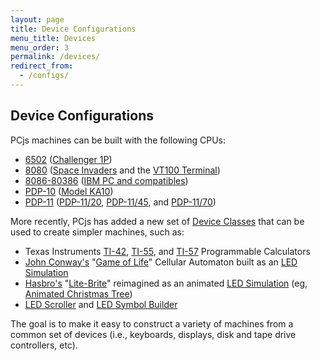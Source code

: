 ```yaml
---
layout: page
title: Device Configurations
menu_title: Devices
menu_order: 3
permalink: /devices/
redirect_from:
  - /configs/
---
```


Device Configurations
---------------------

PCjs machines can be built with the following CPUs:
 
* [6502](c1p/) ([Challenger 1P](c1p/machine/))
* [8080](pc8080/) ([Space Invaders](pc8080/machine/invaders/) and the [VT100 Terminal](pc8080/machine/vt100/))
* [8086-80386](pcx86/) ([IBM PC and compatibles](pcx86/machine/))
* [PDP-10](pdp10/) ([Model KA10](pdp10/machine/ka10/))
* [PDP-11](pdp11/) ([PDP-11/20](pdp11/machine/1120/), [PDP-11/45](pdp11/machine/1145/), and [PDP-11/70](pdp11/machine/1170/))

More recently, PCjs has added a new set of [Device Classes](/modules/devices/) that can be used to create simpler
machines, such as:

* Texas Instruments [TI-42](ti42/), [TI-55](ti55/), and [TI-57](ti57/) Programmable Calculators
* [John Conway's](http://www.conwaylife.com/wiki/John_Horton_Conway) "[Game of Life](http://www.conwaylife.com/wiki/Conway%27s_Game_of_Life)" Cellular Automaton built as an [LED Simulation](leds/life/)
* [Hasbro's](https://en.wikipedia.org/wiki/Hasbro) "[Lite-Brite](https://en.wikipedia.org/wiki/Lite-Brite)" reimagined as an animated [LED Simulation](leds/litebrite/) (eg, [Animated Christmas Tree](leds/litebrite?autoStart=true&pattern=0/0/45/39/A45o$45o$21b47R154G39B1A256CoRGBACo$21o47R154G39B1A256C2oRGBACo$20o47R154G39B1A256CoRGBACb47R154G39B1A256CoRGBACo$20o47R154G39B1A256CoRGBAC2b47R154G39B1A256CoRGBACo$19o47R154G39B1A256CoRGBAC3b47R154G39B1A256CoRGBACo$19o47R154G39B1A256CoRGBAC4b47R154G39B1A256CoRGBACo$18o47R154G39B1A256CoRGBAC4b255R255G249B1A8976Co47R154G39B256CoRGBACo$18o47R154G39B1A256CoRGBAC3b255R255G249B1A784CobRGBACb47R154G39B1A256CoRGBACo$17o47R154G39B1A256CoRGBAC2b255R255G249B1A8976Co4880CoRGBAC3b47R154G39B1A256CoRGBACo$17o47R154G39B1A256CoRGBACb255R255G249B1A784CobRGBACo4b47R154G39B1A256CoRGBACo$16o47R154G39B1A256Co255R255G249B8976Co4880CoRGBACo6b47R154G39B1A256CoRGBACo$16o47R154G39B1A256CoRGBACo8b255R255G249B1A8976Co47R154G39B256CoRGBACo$15o47R154G39B1A256CoRGBACo7b255R255G249B1A784CobRGBACo47R154G39B1A256CoRGBACo$15o47R154G39B1A256CoRGBACo6b255R255G249B1A8976Co4880CoRGBAC3b47R154G39B1A256CoRGBACo$14o47R154G39B1A256CoRGBACo5b255R255G249B1A784CobRGBAC5b47R154G39B1A256CoRGBACo$14o47R154G39B1A256CoRGBAC5b255R255G249B1A8976Co4880CoRGBAC7b47R154G39B1A256CoRGBACo$13o47R154G39B1A256CoRGBAC4b255R255G249B1A784CobRGBAC8b255R255G249B1A8976Co47R154G39B256CoRGBACo$13o47R154G39B1A256CoRGBAC3b255R255G249B1A8976Co4880CoRGBAC8b255R255G249B1A784CobRGBACo47R154G39B1A256CoRGBACo$12o47R154G39B1A256CoRGBAC2b255R255G249B1A784CobRGBAC8b255R255G249B1A8976Co4880CoRGBAC3b47R154G39B1A256CoRGBACo$12o47R154G39B1A256CoRGBACb255R255G249B1A8976Co4880CoRGBACo7b255R255G249B1A784CobRGBAC5b47R154G39B1A256CoRGBACo$11o47R154G39B1A256Co255R255G249B784CobRGBAC8b255R255G249B1A8976Co4880CoRGBAC7b47R154G39B1A256CoRGBACo$11o47R154G39B1A256CoRGBAC9b255R255G249B1A784CobRGBAC8b255R255G249B1A8976Co47R154G39B256CoRGBACo$10o47R154G39B1A256CoRGBAC8b255R255G249B1A8976Co4880CoRGBAC8b255R255G249B1A784CobRGBACb47R154G39B1A256CoRGBACo$10o47R154G39B1A256CoRGBAC7b255R255G249B1A784CobRGBAC8b255R255G249B1A8976Co4880CoRGBAC3b47R154G39B1A256CoRGBACo$9o47R154G39B1A256CoRGBAC6b255R255G249B1A8976Co4880CoRGBAC8b255R255G249B1A784CobRGBAC5b47R154G39B1A256CoRGBACo$9o47R154G39B1A256CoRGBAC5b255R255G249B1A784CobRGBAC8b255R255G249B1A8976Co4880CoRGBAC7b47R154G39B1A256CoRGBACo$8o47R154G39B1A256CoRGBAC4b255R255G249B1A8976Co4880CoRGBAC8b255R255G249B1A784CobRGBAC8b255R255G249B1A8976Co47R154G39B256CoRGBACo$8o47R154G39B1A256CoRGBAC3b255R255G249B1A784CobRGBAC8b255R255G249B1A8976Co4880CoRGBAC8b255R255G249B1A784CobRGBACb47R154G39B1A256CoRGBACo$7o47R154G39B1A256CoRGBAC2b255R255G249B1A8976Co4880CoRGBAC8b255R255G249B1A784CobRGBAC8b255R255G249B1A8976Co4880CoRGBAC3b47R154G39B1A256CoRGBACo$7o47R154G39B1A256C30oRGBACo$21o250R125G20B1A256CoRGBACo$21o250R125G20B1A256C2oRGBACo$21o250R125G20B1A256CoRGBACo$21o250R125G20B1A256C2oRGBACo$21o250R125G20B1A256CoRGBACo$21o250R125G20B1A256C2oRGBACo$45o))
* [LED Scroller](leds/scroller/) and [LED Symbol Builder](leds/symbols/)

The goal is to make it easy to construct a variety of machines from a common set of devices (i.e., keyboards,
displays, disk and tape drive controllers, etc).
